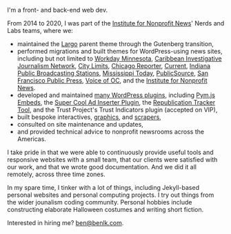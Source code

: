 I'm a front- and back-end web dev.

From 2014 to 2020, I was part of the [Institute for Nonprofit News](https://inn.org/)' Nerds and Labs teams, where we:

- maintained the [Largo](https://github.com/inn/largo/) parent theme through the Gutenberg transition,
- performed migrations and built themes for WordPress-using news sites, including but not limited to [Workday Minnesota](https://workdayminnesota.org/), [Caribbean Investigative Journalism Network](https://www.cijn.org/), [City Limits](https://citylimits.org/), [Chicago Reporter](https://www.chicagoreporter.com/), [Current](https://www.chicagoreporter.com/), [Indiana Public Broadcasting Stations](https://ipbs.org/), [Mississippi Today](https://mississippitoday.org/), [PublicSource](https://www.publicsource.org/), [San Francisco Public Press](https://sfpublicpress.org/), [Voice of OC](https://voiceofoc.org/), and the [Institute for Nonprofit News](https://inn.org/).
- developed and maintained [many WordPress plugins](https://github.com/INN/docs/tree/master/projects/wordpress-plugins#wordpress-plugins), including [Pym.js Embeds](https://github.com/INN/pym-shortcode/), the [Super Cool Ad Inserter Plugin](https://github.com/INN/super-cool-ad-inserter-plugin/), the [Republication Tracker Tool](https://github.com/INN/republication-tracker-tool/issues), and the Trust Project's Trust Indicators plugin (accepted on VIP),
- built bespoke interactives, [graphics](https://projects.rmpbs.org/beyond-columbine/index.html), and [scrapers](https://github.com/INN/current-ltw-scraper),
- consulted on site maintenance and updates,
- and provided technical advice to nonprofit newsrooms across the Americas.

I take pride in that we were able to continuously provide useful tools and responsive websites with a small team, that our clients were satisfied with our work, and that we wrote good documentation. And we did it all remotely, across three time zones.

In my spare time, I tinker with a lot of things, including Jekyll-based personal websites and personal computing projects. I try out things from the wider jounalism coding community. Personal hobbies include constructing elaborate Halloween costumes and writing short fiction.

Interested in hiring me? ben@benlk.com.
